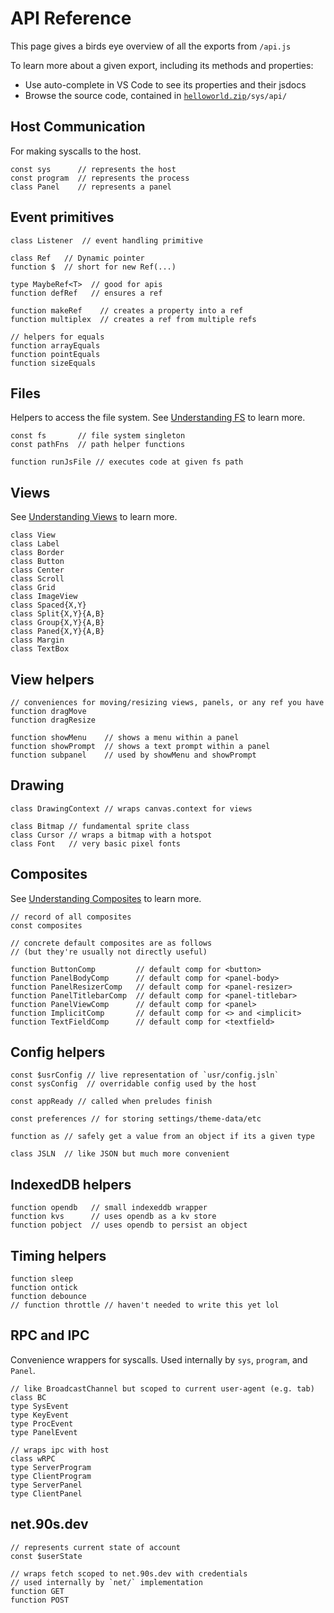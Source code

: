 # API Reference

This page gives a birds eye overview of all the exports from `/api.js`

To learn more about a given export, including its methods and properties:

* Use auto-complete in VS Code to see its properties and their jsdocs
* Browse the source code, contained in <code>[helloworld.zip](${OSHOST}/helloworld.zip)/sys/api/</code>


## Host Communication

For making syscalls to the host.

```
const sys      // represents the host
const program  // represents the process
class Panel    // represents a panel
```


## Event primitives

```
class Listener  // event handling primitive

class Ref   // Dynamic pointer
function $  // short for new Ref(...)

type MaybeRef<T>  // good for apis
function defRef   // ensures a ref

function makeRef    // creates a property into a ref
function multiplex  // creates a ref from multiple refs

// helpers for equals
function arrayEquals
function pointEquals
function sizeEquals
```

## Files

Helpers to access the file system.
See [Understanding FS](/understanding-fs.html) to learn more.

```
const fs       // file system singleton
const pathFns  // path helper functions

function runJsFile // executes code at given fs path
```

## Views

See [Understanding Views](/understanding-views.html) to learn more.

```
class View
class Label
class Border
class Button
class Center
class Scroll
class Grid
class ImageView
class Spaced{X,Y}
class Split{X,Y}{A,B}
class Group{X,Y}{A,B}
class Paned{X,Y}{A,B}
class Margin
class TextBox
```

## View helpers
```
// conveniences for moving/resizing views, panels, or any ref you have
function dragMove
function dragResize

function showMenu    // shows a menu within a panel
function showPrompt  // shows a text prompt within a panel
function subpanel    // used by showMenu and showPrompt
```

## Drawing
```
class DrawingContext // wraps canvas.context for views

class Bitmap // fundamental sprite class
class Cursor // wraps a bitmap with a hotspot
class Font   // very basic pixel fonts
```

## Composites

See [Understanding Composites](/understanding-composites.html) to learn more.

```
// record of all composites
const composites

// concrete default composites are as follows
// (but they're usually not directly useful)

function ButtonComp         // default comp for <button>
function PanelBodyComp      // default comp for <panel-body>
function PanelResizerComp   // default comp for <panel-resizer>
function PanelTitlebarComp  // default comp for <panel-titlebar>
function PanelViewComp      // default comp for <panel>
function ImplicitComp       // default comp for <> and <implicit>
function TextFieldComp      // default comp for <textfield>
```

## Config helpers
```
const $usrConfig // live representation of `usr/config.jsln`
const sysConfig  // overridable config used by the host

const appReady // called when preludes finish

const preferences // for storing settings/theme-data/etc

function as // safely get a value from an object if its a given type

class JSLN  // like JSON but much more convenient
```

## IndexedDB helpers
```
function opendb   // small indexeddb wrapper
function kvs      // uses opendb as a kv store
function pobject  // uses opendb to persist an object
```

## Timing helpers
```
function sleep
function ontick
function debounce
// function throttle // haven't needed to write this yet lol
```

## RPC and IPC

Convenience wrappers for syscalls.
Used internally by `sys`, `program`, and `Panel`.

```
// like BroadcastChannel but scoped to current user-agent (e.g. tab)
class BC
type SysEvent
type KeyEvent
type ProcEvent
type PanelEvent

// wraps ipc with host
class wRPC
type ServerProgram
type ClientProgram
type ServerPanel
type ClientPanel
```

## net.90s.dev

```
// represents current state of account
const $userState

// wraps fetch scoped to net.90s.dev with credentials
// used internally by `net/` implementation
function GET
function POST
```
